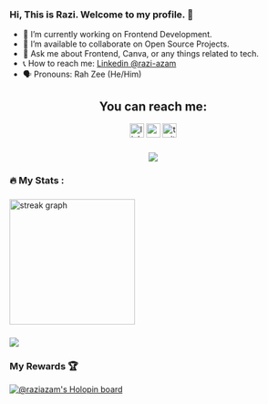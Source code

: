 ### Hi, This is Razi. Welcome to my profile. 👋


- 🔭 I’m currently working on Frontend Development.
- 👯 I’m available to collaborate on Open Source Projects.
- 💬 Ask me about Frontend, Canva, or any things related to tech.
- 📞 How to reach me: [Linkedin @razi-azam](https://www.linkedin.com/in/razi-azam-47750087/)
- 🗣️ Pronouns: Rah Zee (He/Him)

###

<div align="center">
  <h2>You can reach me:</h2>
  <a href="https://www.linkedin.com/in/razi-azam-47750087/" style="text-decoration:none;">
  <img src="https://img.shields.io/static/v1?message=LinkedIn&logo=linkedin&label=&color=0077B5&logoColor=white&labelColor=&style=for-the-badge" height="25" alt="linkedin logo"  /></a>
  <a href="https://www.youtube.com/@coderrazi" style="text-decoration:none;">
  <img src="https://img.shields.io/static/v1?message=Youtube&logo=youtube&label=&color=FF0000&logoColor=white&labelColor=&style=for-the-badge" height="25" alt="youtube logo"  /></a>
  <a href="https://twitter.com/raziazam1" style="text-decoration:none;">
  <img src="https://img.shields.io/static/v1?message=Twitter&logo=twitter&label=&color=1DA1F2&logoColor=white&labelColor=&style=for-the-badge" height="25" alt="twitter logo"  /></a>
</div>

###

<div align="center">
  <img src="https://visitor-badge.laobi.icu/badge?page_id=Razi-Azam.Razi-Azam&"  />
</div>

<h3 align="left">🔥   My Stats :</h3>

###
<img src="https://streak-stats.demolab.com?user=Razi-Azam&locale=en&mode=daily&theme=dark&hide_border=false&border_radius=5&order=3" height="220" alt="streak graph"  />

###

<img src="https://github-readme-stats.vercel.app/api/top-langs/?username=Razi-Azam&langs_count=5&theme=tokyonight" />



### My Rewards 🏆
[![@raziazam's Holopin board](https://holopin.me/raziazam)](https://holopin.io/@raziazam)
